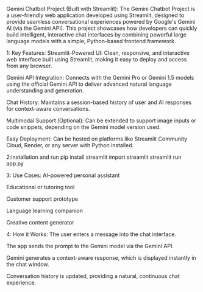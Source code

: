 Gemini Chatbot Project (Built with Streamlit):
The Gemini Chatbot Project is a user-friendly web application developed using Streamlit, designed to provide seamless conversational experiences powered by Google's Gemini AI (via the Gemini API). This project showcases how developers can quickly build intelligent, interactive chat interfaces by combining powerful large language models with a simple, Python-based frontend framework.

1: Key Features:
Streamlit-Powered UI: Clean, responsive, and interactive web interface built using Streamlit, making it easy to deploy and access from any browser.

Gemini API Integration: Connects with the Gemini Pro or Gemini 1.5 models using the official Gemini API to deliver advanced natural language understanding and generation.

Chat History: Maintains a session-based history of user and AI responses for context-aware conversations.

Multimodal Support (Optional): Can be extended to support image inputs or code snippets, depending on the Gemini model version used.

Easy Deployment: Can be hosted on platforms like Streamlit Community Cloud, Render, or any server with Python installed.

2:installation and run
pip install streamlit
import streamlit
streamlit run app.py

3: Use Cases:
AI-powered personal assistant

Educational or tutoring tool

Customer support prototype

Language learning companion

Creative content generator

4: How it Works:
The user enters a message into the chat interface.

The app sends the prompt to the Gemini model via the Gemini API.

Gemini generates a context-aware response, which is displayed instantly in the chat window.

Conversation history is updated, providing a natural, continuous chat experience.


